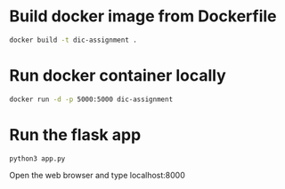 # Build docker image from Dockerfile
```bash
docker build -t dic-assignment .
```

# Run docker container locally
```bash
docker run -d -p 5000:5000 dic-assignment
```

# Run the flask app
```bash
python3 app.py
```

Open the web browser and type localhost:8000

